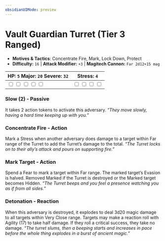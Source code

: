 ```yaml
---
obsidianUIMode: preview
---
```

# Vault Guardian Turret (Tier 3 Ranged)

- **Motives & Tactics**: Concentrate Fire, Mark, Lock Down, Protect
- **Difficulty:** `16` | **Attack Modifier:** `+3` | **Magitech Cannon:** `Far 2d12+15 mag`

| HP: `5` Major: `20` Severe: `32` | Stress: `4` |
|--|--|
|  <input type="checkbox" unchecked id="b075e93c"> <input type="checkbox" unchecked id="0ad52d3f"> <input type="checkbox" unchecked id="9952ac7e"> <input type="checkbox" unchecked id="c100a134"> <input type="checkbox" unchecked id="4f74ff4c"> |  <input type="checkbox" unchecked id="e32012c1"> <input type="checkbox" unchecked id="085a8d69"> <input type="checkbox" unchecked id="5e1b3d54"> <input type="checkbox" unchecked id="2b406ed7"> |

### Slow (2) - Passive

It takes 2 action tokens to activate this adversary. *“They move slowly, having a hard time keeping up with you.”*

### Concentrate Fire - Action

Mark a Stress when another adversary does damage to a target within Far range of the Turret to add the Turret’s damage to the total. *“The Turret locks on to their ally’s attack and pours on supporting fire.”*

### Mark Target - Action

Spend a Fear to mark a target within Far range. The marked target’s Evasion is halved. Removed Marked if the Turret is destroyed or the Marked target becomes Hidden. *“The Turret beeps and you feel a presence watching you as if from all sides.”*

### Detonation - Reaction

When this adversary is destroyed, it explodes to deal 3d20 magic damage to all targets within Very Close range. Targets may make a reaction roll with Agility (17) to take half damage. If they roll a critical success, they take no damage. *“The turret slums, then a beeping starts and increases in pace before the whole thing explodes in a burst of ancient magic.”*


